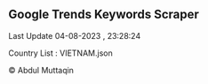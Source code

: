 

## Google Trends Keywords Scraper 
 
Last Update 04-08-2023 , 23:28:24

Country List :
VIETNAM.json



© Abdul Muttaqin 
